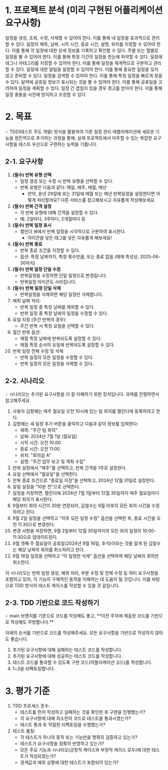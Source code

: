 # 1. 프로젝트 분석 (미리 구현된 어플리케이션 요구사항)

일정을 생성, 조회, 수정, 삭제할 수 있어야 한다. 이를 통해 내 일정을 효과적으로 관리할 수 있다.
일정의 제목, 날짜, 시작 시간, 종료 시간, 설명, 위치를 지정할 수 있어야 한다. 이를 통해 각 일정에 대한 상세 정보를 기록하고 확인할 수 있다.
주별 또는 월별로 일정을 볼 수 있어야 한다. 이를 통해 특정 기간의 일정을 한눈에 파악할 수 있다.
일정에 태그나 카테고리를 지정할 수 있어야 한다. 이를 통해 일정을 체계적으로 구분하고 관리할 수 있다.
일정에 대한 알림을 설정할 수 있어야 한다. 이를 통해 중요한 일정을 잊지 않고 준비할 수 있다.
일정을 검색할 수 있어야 한다. 이를 통해 특정 일정을 빠르게 찾을 수 있다.
달력에 공휴일 정보가 표시되는 것을 볼 수 있어야 한다. 이를 통해 공휴일을 고려하여 일정을 계획할 수 있다.
일정 간 겹침이 있을 경우 경고를 받아야 한다. 이를 통해 일정 충돌을 사전에 방지하고 조정할 수 있다.

# 2. 목표

<aside>
💡 TDD(테스트 주도 개발) 방식을 활용하여 기존 일정 관리 애플리케이션에 새로운 기능을 점진적으로 추가하는 과정을 통해, 실제 프로젝트에서 마주할 수 있는 복잡한 요구사항을 테스트 우선으로 구현하는 능력을 기릅니다.

</aside>

## 2-1. 요구사항

1. **(필수) 반복 유형 선택**
   - 일정 생성 또는 수정 시 반복 유형을 선택할 수 있다.
   - 반복 유형은 다음과 같다: 매일, 매주, 매월, 매년
     - 만약, 윤년 29일에 또는 31일에 매월 또는 매년 반복일정을 설정한다면 어떻게 처리할까요? 다른 서비스를 참고해보시고 자유롭게 작성해보세요.
2. **(필수) 반복 간격 설정**
   - 각 반복 유형에 대해 간격을 설정할 수 있다.
   - 예: 2일마다, 3주마다, 2개월마다 등
3. **(필수) 반복 일정 표시**
   - 캘린더 뷰에서 반복 일정을 시각적으로 구분하여 표시한다.
     - 아이콘을 넣든 태그를 넣든 자유롭게 해보세요!
4. **(필수) 반복 종료**
   - 반복 종료 조건을 지정할 수 있다.
   - 옵션: 특정 날짜까지, 특정 횟수만큼, 또는 종료 없음 (예제 특성상, 2025-06-30까지)
5. **(필수) 반복 일정 단일 수정**
   - 반복일정을 수정하면 단일 일정으로 변경됩니다.
   - 반복일정 아이콘도 사라집니다.
6. **(필수)** **반복 일정 단일 삭제**
   - 반복일정을 삭제하면 해당 일정만 삭제합니다.
7. 예외 날짜 처리:
   - 반복 일정 중 특정 날짜를 제외할 수 있다.
   - 반복 일정 중 특정 날짜의 일정을 수정할 수 있다.
8. 요일 지정 (주간 반복의 경우):
   - 주간 반복 시 특정 요일을 선택할 수 있다.
9. 월간 반복 옵션:
   - 매월 특정 날짜에 반복되도록 설정할 수 있다.
   - 매월 특정 순서의 요일에 반복되도록 설정할 수 있다.
10. 반복 일정 전체 수정 및 삭제
    - 반복 일정의 모든 일정을 수정할 수 있다.
    - 반복 일정의 모든 일정을 삭제할 수 있다.

## 2-2. 시나리오

<aside>
💡 시나리오는 추가된 요구사항을 더 잘 이해하기 위한 장치입니다. 과제를 진행하면서 참고해주세요.

</aside>

1. 사용자 김항해는 매주 월요일 오전 10시에 있는 팀 회의를 캘린더에 등록하려고 한다.
2. 김항해는 새 일정 추가 버튼을 클릭하고 다음과 같이 정보를 입력한다:
   - 제목: "주간 팀 회의"
   - 날짜: 2024년 7월 1일 (월요일)
   - 시작 시간: 오전 10:00
   - 종료 시간: 오전 11:00
   - 위치: "회의실 A"
   - 설명: "주간 업무 보고 및 계획 수립"
3. 반복 설정에서 "매주"를 선택하고, 반복 간격을 1주로 설정한다.
4. 요일 선택에서 "월요일"을 선택한다.
5. 반복 종료 조건으로 "종료일 지정"을 선택하고, 2024년 12월 31일로 설정한다.
6. 알림 설정을 "10분 전"으로 선택한다.
7. 일정을 저장하면, 캘린더에 2024년 7월 1일부터 12월 30일까지 매주 월요일마다 해당 회의가 표시된다.
8. 9월부터 회의 시간이 30분 연장되어, 김철수는 9월 이후의 모든 회의 시간을 수정하려고 한다.
9. 9월 2일 일정을 선택하고 "이후 모든 일정 수정" 옵션을 선택한 후, 종료 시간을 오전 11:30으로 변경한다.
10. 변경 사항을 저장하면, 9월 2일부터 12월 30일까지의 모든 회의 일정이 10:00-11:30으로 업데이트된다.
11. 9월 셋째 주 월요일이 공휴일(2024년 9월 16일, 추석)이라는 것을 알게 된 김철수는 해당 날짜의 회의를 취소하려고 한다.
12. 9월 16일 일정을 선택하고 "이 일정만 삭제" 옵션을 선택하여 해당 날짜의 회의만 취소한다.

이 시나리오는 반복 일정 생성, 예외 처리, 부분 수정 및 전체 수정 등 여러 요구사항을 포함하고 있어, 각 기능의 구체적인 동작을 이해하는 데 도움이 될 것입니다. 이를 바탕으로 TDD 방식의 테스트 케이스를 작성할 수 있을 것 같습니다.

## 2-3. TDD 기반으로 코드 작성하기

<aside>
💡 main 브랜치를 기준으로 코드를 작성해도 좋고, **이전 주차에 제출한 코드를 기반으로 작성해도 무방합니다.**

</aside>

아래의 순서를 기반으로 코드를 작성해주세요. 모든 요구사항을 기반으로 작성하지 않아도 좋습니다.

1. 추가된 요구사항에 대해 실패하는 테스트 코드를 작성합니다.
2. 추가된 요구사항에 대해 성공하는 테스트 코드를 작성합니다.
3. 테스트 코드를 통과할 수 있도록 구현 코드(어플리케이션 코드)를 작성합니다.
4. 1~3을 리팩토링합니다.

# 3. 평가 기준

1. TDD 프로세스 준수:
   - 테스트를 먼저 작성하고 실패하는 것을 확인한 후 구현을 진행했는가?
   - 각 요구사항에 대해 최소한의 코드로 테스트를 통과시켰는가?
   - 테스트 통과 후 적절한 리팩토링을 수행했는가?
2. 테스트 품질:
   - 각 테스트가 하나의 동작 또는 기능만을 명확히 검증하고 있는가?
   - 테스트가 요구사항을 정확히 반영하고 있는가?
   - 모든 주요 기능과 시나리오(긍정적 케이스와 부정적 케이스 모두)에 대한 테스트가 작성되었는가?
   - 경계값과 예외 상황에 대한 테스트가 포함되어 있는가?
